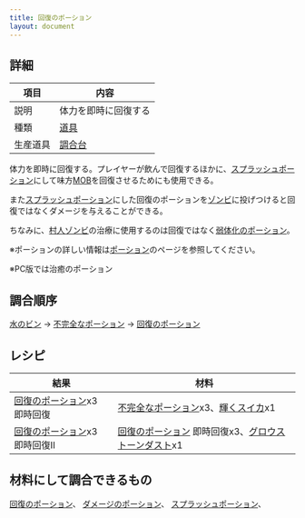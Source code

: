 ```yaml
---
title: 回復のポーション
layout: document
---
```

## 詳細

|項目|内容|
|---|---|
|説明|体力を即時に回復する|
|種類|[道具](道具)|
|生産道具|[調合台](調合台)|

体力を即時に回復する。プレイヤーが飲んで回復するほかに、[スプラッシュポーション](スプラッシュポーション)にして味方[MOB](MOB)を回復させるためにも使用できる。

また[スプラッシュポーション](スプラッシュポーション)にした回復のポーションを[ゾンビ](ゾンビ)に投げつけると回復ではなくダメージを与えることができる。

ちなみに、[村人ゾンビ](村人ゾンビ)の治療に使用するのは回復ではなく[弱体化のポーション](弱体化のポーション)。

※ポーションの詳しい情報は[ポーション](ポーション)のページを参照してください。

※PC版では治癒のポーション

## 調合順序

[水のビン](水のビン) → [不完全なポーション](不完全なポーション) → [回復のポーション](回復のポーション)

## レシピ

|結果|材料|
|---|---|
|[回復のポーション](回復のポーション)x3 即時回復|[不完全なポーション](不完全なポーション)x3、[輝くスイカ](輝くスイカ)x1|
|[回復のポーション](回復のポーション)x3 即時回復II|[回復のポーション](回復のポーション) 即時回復x3、[グロウストーンダスト](グロウストーンダスト)x1|

## 材料にして調合できるもの

[回復のポーション](回復のポーション)、
[ダメージのポーション](ダメージのポーション)、
[スプラッシュポーション](スプラッシュポーション)、
